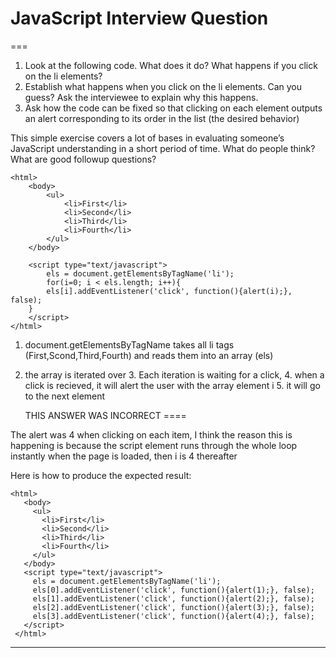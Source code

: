 # JavaScript Interview Question
===
1. Look at the following code. What does it do? What happens if you click on the li elements?
2. Establish what happens when you click on the li elements. Can you guess? Ask the interviewee to explain why this happens.
3. Ask how the code can be fixed so that clicking on each element outputs an alert corresponding to its order in the list (the desired behavior)

This simple exercise covers a lot of bases in evaluating someone’s JavaScript understanding in a short period of time. What do people think? What are good followup questions?


	<html>
		<body>
			<ul>
				<li>First</li>
				<li>Second</li>
				<li>Third</li>
				<li>Fourth</li>
			</ul>
		</body>

		<script type="text/javascript">
			els = document.getElementsByTagName('li');
			for(i=0; i < els.length; i++){
			els[i].addEventListener('click', function(){alert(i);}, false);
		}
		</script>
	</html>
	
	
	
1. document.getElementsByTagName takes all li tags (First,Scond,Third,Fourth) and reads them into an array (els)
2. the array is iterated over 
	3. Each iteration is waiting for a click,
	4. when a click is recieved, it will alert the user with the array element i
	5. it will go to the next element
	
	THIS ANSWER WAS INCORRECT
====

The alert was 4 when clicking on each item, I think the reason this is happening is because the script element runs through the whole loop instantly when the page is loaded, then i is 4 thereafter

Here is how to produce the expected result:

	<html>
	   <body>
	     <ul>
	       <li>First</li>
	       <li>Second</li>
	       <li>Third</li>
	       <li>Fourth</li>
	     </ul>
	   </body>
	   <script type="text/javascript">
	     els = document.getElementsByTagName('li');
	     els[0].addEventListener('click', function(){alert(1);}, false);
	     els[1].addEventListener('click', function(){alert(2);}, false);
	     els[2].addEventListener('click', function(){alert(3);}, false);
	     els[3].addEventListener('click', function(){alert(4);}, false);
	   </script>
	 </html>


----



 
